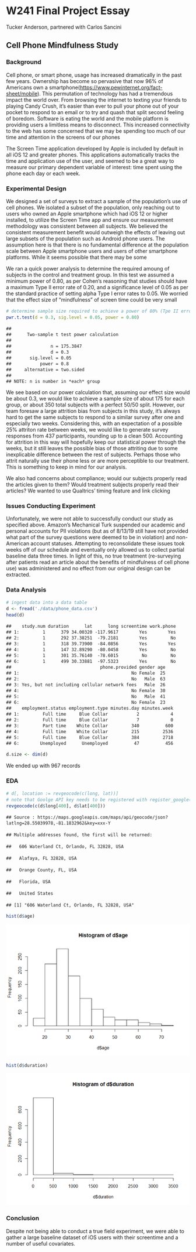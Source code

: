 W241 Final Project Essay
================
Tucker Anderson, partnered with Carlos Sancini

## Cell Phone Mindfulness Study

### Background

Cell phone, or smart phone, usage has increased dramatically in the past
few years. Ownership has become so pervasive that now 96% of Americans
own a smartphone(<https://www.pewinternet.org/fact-sheet/mobile>). This
permutation of technology has had a tremendous impact the world over.
From browsing the internet to texting your friends to playing Candy
Crush, it’s easier than ever to pull your phone out of your pocket to
respond to an email or to try and quash that split second feeling of
boredom. Software is eating the world and the mobile platform is
providing users a limitless means to disconnect. This increased
connectivity to the web has some concerned that we may be spending too
much of our time and attention in the screens of our phones

The Screen Time application developed by Apple is included by default in
all iOS 12 and greater phones. This applications automatically tracks
the time and application use of the user, and seemed to be a great way
to measure our primary dependent variable of interest: time spent using
the phone each day or each week.

### Experimental Design

We designed a set of surveys to extract a sample of the population’s use
of cell phones. We isolated a subset of the population, only reaching
out to users who owned an Apple smartphone which had iOS 12 or higher
installed, to utilize the Screen Time app and ensure our measurement
methodology was consistent between all subjects. We believed the
consistent measurement benefit would outweigh the effects of leaving out
large subsets of the population such as Android phone users. The
assumption here is that there is no fundamental difference at the
population scale between Apple smartphone users and users of other
smartphone platforms. While it seems possible that there may be some

We ran a quick power analysis to determine the required amoung of
subjects in the control and treatment group. In this test we assumed a
minimum power of 0.80, as per Cohen’s reasoning that studies should have
a maximum Type II error rate of 0.20, and a significance level of 0.05
as per the standard practice of setting alpha Type I error rates to
0.05. We worried that the effect size of “mindfulness” of screen time
could be very small

``` r
# determine sample size required to achieve a power of 80% (Tpe II error rate of 20%) and a Type I error rate of 5% with a negligible effect size
pwr.t.test(d = 0.3, sig.level = 0.05, power = 0.80)
```

    ## 
    ##      Two-sample t test power calculation 
    ## 
    ##               n = 175.3847
    ##               d = 0.3
    ##       sig.level = 0.05
    ##           power = 0.8
    ##     alternative = two.sided
    ## 
    ## NOTE: n is number in *each* group

We see based on our power calculation that, assuming our effect size
would be about 0.3, we would like to achieve a sample size of about 175
for each group, or about 350 total subjects with a perfect 50/50 split.
However, our team foresaw a large attrition bias from subjects in this
study, it’s always hard to get the same subjects to respond to a similar
survey after one and especially two weeks. Considering this, with an
expectation of a possible 25% attriton rate between weeks, we would like
to generate survey responses from 437 participants, rounding up to a
clean 500. Accounting for attrition in this way will hopefully keep our
statistical power through the weeks, but it still leaves the possible
bias of those attriting due to some inexplicable difference between the
rest of subjects. Perhaps those who attrit naturally use their phone
less or are more perceptible to our treatment. This is something to keep
in mind for our analysis.

We also had concerns about compliance; would our subjects properly read
the articles given to them? Would treatment subjects properly read their
articles? We wanted to use Qualtrics’ timing feature and link clicking

### Issues Conducting Experiment

Unfortunately, we were not able to successfully conduct our study as
specified above. Amazon’s Mechanical Turk suspended our academic and
personal accounts for PII violations (but as of 8/13/19 still have not
provided what part of the survey questions were deemed to be in
violation) and non-American account statuses. Attempting to
reconsolidate these issues took weeks off of our schedule and eventually
only allowed us to collect partial baseline data three times. In light
of this, no true treatment (re-surveying after patients read an article
about the benefits of mindfulness of cell phone use) was administered
and no effect from our original design can be extracted.

### Data Analysis

``` r
# ingest data into a data table
d <- fread('./data/phone_data.csv')
head(d)
```

    ##    study.num duration      lat      long screentime work.phone
    ## 1:         1      379 34.00320 -117.9617        Yes        Yes
    ## 2:         1      292 37.38251  -79.2181        Yes         No
    ## 3:         1      318 39.73900  -84.0856        Yes        Yes
    ## 4:         1      147 32.89290  -80.0458        Yes         No
    ## 5:         1      301 35.76140  -78.6015         No         No
    ## 6:         1      499 30.33881  -97.5323        Yes         No
    ##                                  phone.provided gender age
    ## 1:                                           No Female  25
    ## 2:                                           No   Male  63
    ## 3: Yes, but not including cellular network fees   Male  26
    ## 4:                                           No Female  30
    ## 5:                                           No   Male  41
    ## 6:                                           No Female  23
    ##    employment.status employment.type minutes.day minutes.week
    ## 1:         Full time     Blue Collar           2            4
    ## 2:         Full time     Blue Collar           7            0
    ## 3:         Part time    White Collar         340          600
    ## 4:         Full time    White Collar         215         2536
    ## 5:         Full time     Blue Collar         384         2718
    ## 6:        Unemployed      Unemployed          47          456

``` r
d.size <- dim(d)
```

We ended up with 967 records

### EDA

``` r
# d[, location := revgeocode(c(long, lat))]
# note that Goolge API key needs to be registered with register_google() before this function works
revgeocode(c(d$long[400], d$lat[400]))
```

    ## Source : https://maps.googleapis.com/maps/api/geocode/json?latlng=28.55039978,-81.1832962&key=xxx-Y

    ## Multiple addresses found, the first will be returned:

    ##   606 Waterland Ct, Orlando, FL 32828, USA

    ##   Alafaya, FL 32828, USA

    ##   Orange County, FL, USA

    ##   Florida, USA

    ##   United States

    ## [1] "606 Waterland Ct, Orlando, FL 32828, USA"

``` r
hist(d$age)
```

![](FinalEssay_Anderson_Tucker_files/figure-gfm/unnamed-chunk-5-1.png)<!-- -->

``` r
hist(d$duration)
```

![](FinalEssay_Anderson_Tucker_files/figure-gfm/unnamed-chunk-5-2.png)<!-- -->

### Conclusion

Despite not being able to conduct a true field experiment, we were able
to gather a large baseline dataset of iOS users with their screentime
and a number of useful covariates.
